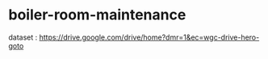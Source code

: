 # boiler-room-maintenance

dataset : https://drive.google.com/drive/home?dmr=1&ec=wgc-drive-hero-goto
